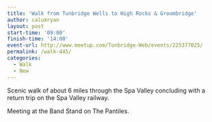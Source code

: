 ```yaml
---
title: 'Walk from Tunbridge Wells to High Rocks & Groombridge'
author: calumryan
layout: post
start-time: '09:00'
finish-time: '14:00'
event-url: http://www.meetup.com/Tonbridge-Web/events/225377025/
permalink: /walk-445/
categories:
  - Walk
  - New
---
```

Scenic walk of about 6 miles through the Spa Valley concluding with a return trip on the Spa Valley railway.

Meeting at the Band Stand on The Pantiles.
